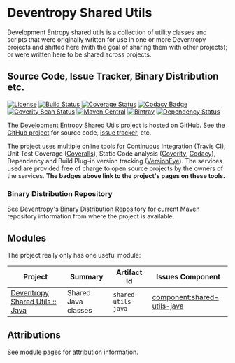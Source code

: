 <!--
Copyright 2015 Development Entropy (deventropy.org) Contributors

Licensed under the Apache License, Version 2.0 (the "License");
you may not use this file except in compliance with the License.
You may obtain a copy of the License at

    http://www.apache.org/licenses/LICENSE-2.0

Unless required by applicable law or agreed to in writing, software
distributed under the License is distributed on an "AS IS" BASIS,
WITHOUT WARRANTIES OR CONDITIONS OF ANY KIND, either express or implied.
See the License for the specific language governing permissions and
limitations under the License.
-->

# Deventropy Shared Utils

Development Entropy shared utils is a collection of utility classes and scripts that were originally written for use in
one or more Deventropy projects and shifted here (with the goal of sharing them with other projects); or were written
here to be shared across projects. 

## Source Code, Issue Tracker, Binary Distribution etc.

[![License](https://img.shields.io/github/license/deventropy/shared-utils.svg)](./license.html)
[![Build Status](https://travis-ci.org/deventropy/shared-utils.svg?branch=master)](https://travis-ci.org/deventropy/shared-utils)
[![Coverage Status](https://coveralls.io/repos/deventropy/shared-utils/badge.svg?branch=master&amp;service=github)](https://coveralls.io/github/deventropy/shared-utils)
[![Codacy Badge](https://api.codacy.com/project/badge/grade/c7eca2b7e7b247159301d806f2446d0b)](https://www.codacy.com/app/deventropy/shared-utils)
[![Coverity Scan Status](https://scan.coverity.com/projects/7888/badge.svg)](https://scan.coverity.com/projects/deventropy-shared-utils)
[![Maven Central](https://maven-badges.herokuapp.com/maven-central/org.deventropy.shared-utils/shared-utils/badge.svg)](https://maven-badges.herokuapp.com/maven-central/org.deventropy.shared-utils/shared-utils)
[![Bintray](https://img.shields.io/bintray/v/deventropy/repository/shared-utils.svg)](https://dl.bintray.com/deventropy/repository/)
[![Dependency Status](https://www.versioneye.com/user/projects/56b9c6b5e883370120a9ddbc/badge.svg?style=flat)](https://www.versioneye.com/user/projects/56b9c6b5e883370120a9ddbc)

The [Development Entropy](../) [Shared Utils](./) project is hosted on
GitHub. See the [GitHub project](http://github.com/deventropy/shared-utils) for source code,
[issue tracker](https://github.com/deventropy/shared-utils/issues), etc.

The project uses multiple online tools for Continuous Integration ([Travis CI](http://travis-ci.org/)), Unit Test
Coverage ([Coveralls](http://coveralls.io/)), Static Code analysis ([Coverity](http://www.coverity.com/),
[Codacy](https://www.codacy.com/)), Dependency and Build Plug-in version tracking ([VersionEye](https://www.versioneye.com/)).
The services used are provided free of charge to open source projects by the owners of the services. **The badges above
link to the project's pages on these tools.**

### Binary Distribution Repository

See Deventropy's [Binary Distribution Repository](../index.html#repository) for current Maven repository information from
where the project is available.

## Modules

The project really only has one useful module:

| Project | Summary | Artifact Id | Issues Component |
|---------|---------|-------------|------------------|
| [Deventropy Shared Utils :: Java](./shared-utils-java/) | Shared Java classes | `shared-utils-java` | [component:shared-utils-java](https://github.com/deventropy/shared-utils/labels/component%3Ashared-utils-java) |

## Attributions

See module pages for attribution information.
